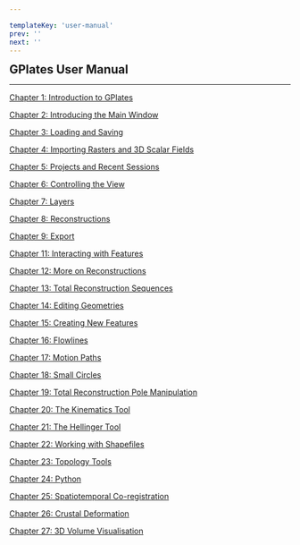 ```yaml
---

templateKey: 'user-manual'
prev: ''
next: ''
---
```


<div style="font-size:1.5em"> <strong>GPlates User Manual</strong> </div>

<div style="max-width: 700px;">
  <div class="gcse-search"></div>
</div>

****

[Chapter 1: Introduction to GPlates](/docs/user-manual/Introduction_Gplates/)

[Chapter 2: Introducing the Main Window](/docs/user-manual/Introducing_The_Main_Window/)

[Chapter 3: Loading and Saving](/docs/user-manual/LoadingAndSaving/)

[Chapter 4: Importing Rasters and 3D Scalar Fields](/docs/user-manual/Import/)

[Chapter 5: Projects and Recent Sessions](/docs/user-manual/Projects_and_Recent_Sessions/)

[Chapter 6: Controlling the View](/docs/user-manual/Controlling_View/)

[Chapter 7: Layers](/docs/user-manual/Layers/)

[Chapter 8: Reconstructions](/docs/user-manual/Reconstructions/)

[Chapter 9: Export](/docs/user-manual/Export/)

[Chapter 11: Interacting with Features](/docs/user-manual/Interacting_Features/)

[Chapter 12: More on Reconstructions](/docs/user-manual/MoreReconstructions/)

[Chapter 13: Total Reconstruction Sequences](/docs/user-manual/TotalReconstructionSequences/)

[Chapter 14: Editing Geometries](/docs/user-manual/EditGeometries/)

[Chapter 15: Creating New Features](/docs/user-manual/Creating_Features/)

[Chapter 16: Flowlines](/docs/user-manual/Flowlines/)

[Chapter 17: Motion Paths](/docs/user-manual/MotionPaths/)

[Chapter 18: Small Circles](/docs/user-manual/SmallCircles/)

[Chapter 19: Total Reconstruction Pole Manipulation](/docs/user-manual/Pole_Manipulation/)

[Chapter 20: The Kinematics Tool](/docs/user-manual/KinematicsTool/)

[Chapter 21: The Hellinger Tool](/docs/user-manual/HellingerTool/)

[Chapter 22: Working with Shapefiles](/docs/user-manual/Shapefiles/)

[Chapter 23: Topology Tools](/docs/user-manual/TopologyTools/)

[Chapter 24: Python](/docs/user-manual/Python/)

[Chapter 25: Spatiotemporal Co-registration](/docs/user-manual/Co_registration/)

[Chapter 26: Crustal Deformation](/docs/user-manual/CrustalDeformation/)

[Chapter 27: 3D Volume Visualisation](/docs/user-manual/3D_Volume_Visual/)
